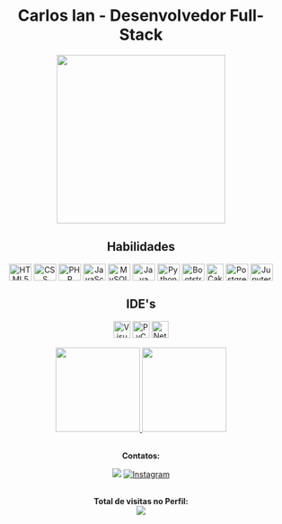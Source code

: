 <div align="center">
<h1>Carlos Ian - Desenvolvedor Full-Stack</h1>

<img height="300" src="https://www.alura.com.br/artigos/assets/hello-world-em-varias-linguagens/imagem1.gif"/>
    
</div>

<div align="center">
<h2>Habilidades</h2>
</div>
<div style="display: inline_block" align="center">
    <img align="center" alt="HTML5" height="30" width="40" src="https://cdn.jsdelivr.net/gh/devicons/devicon/icons/html5/html5-original.svg"> 
    <img align="center" alt="CSS" height="30" width="40" src="https://cdn.jsdelivr.net/gh/devicons/devicon/icons/css3/css3-original.svg"> 
    <img align="center" alt="PHP" height="30" width="40" src="https://cdn.jsdelivr.net/gh/devicons/devicon/icons/php/php-original.svg"> 
    <img align="center" alt="JavaScript" height="30" width="40" src="https://cdn.jsdelivr.net/gh/devicons/devicon/icons/javascript/javascript-original.svg" >
    <img align="center" alt="MySQL" height="30" width="40" src="https://cdn.jsdelivr.net/gh/devicons/devicon/icons/mysql/mysql-original.svg">
    <img align="center" alt="Java" height="30" width="40" src="https://cdn.jsdelivr.net/gh/devicons/devicon/icons/java/java-original.svg">
    <img align="center" alt="Python" height="30" width="40" src="https://cdn.jsdelivr.net/gh/devicons/devicon/icons/python/python-original.svg">
    <img align="center" alt="Bootstrap" height="30" width="40" src="https://cdn.jsdelivr.net/gh/devicons/devicon/icons/bootstrap/bootstrap-original.svg">
    <img align="center" alt="CakePHP" height="30" width"40" src="https://cdn.jsdelivr.net/gh/devicons/devicon/icons/cakephp/cakephp-original.svg">
    <img align="center" alt="PostgreSQL" height="30" width="40" src="https://cdn.jsdelivr.net/gh/devicons/devicon/icons/postgresql/postgresql-plain.svg">
    <img align="center" alt="Jupyter" height="30" width="40" src="https://cdn.jsdelivr.net/gh/devicons/devicon/icons/jupyter/jupyter-original-wordmark.svg">
</div>

<div align="center">
<h2>IDE's</h2>
    <div style="display: inline_block" align="center">
    <img align="center" alt="VisualStudioCode" height="30" width="30" src="https://cdn.jsdelivr.net/gh/devicons/devicon/icons/vscode/vscode-original.svg"> 
    <img align="center" alt="PyCharm" height="30" width="30" src="https://cdn.jsdelivr.net/gh/devicons/devicon/icons/pycharm/pycharm-original.svg">
    <img align="center" alt="NetBeans" height="30" width="30" src="https://seeklogo.com/images/N/netbeans-logo-335EBA952E-seeklogo.com.png">
</div><br>
    
  <div align="center">
   <a href="https://github.com/carlosianrs">
    <img height="150em" src="https://github-readme-stats.vercel.app/api?username=carlosianrs&show_icons=true&theme=dark">
    <img height="150em" src="https://github-readme-stats.vercel.app/api/top-langs/?username=carlosianrs&layout=compact&theme=dark">
   </a>
</div><br>

<div align="center">
<p><b>Contatos:</b></p>
    <a href="https://www.linkedin.com/in/carlos-ian-rodrigues-dos-santos-08581b239/"><img alt"LinkedIn" src="https://img.shields.io/badge/LinkedIn-0077B5?style=for-the-badge&logo=linkedin&logoColor=white"></a>
    <a href="https://www.instagram.com/ian.rs7/"><img alt="Instagram" src="https://img.shields.io/badge/Instagram-E4405F?style=for-the-badge&logo=instagram&logoColor=white"></a>
</div><br>

<p align="center"><b>Total de visitas no Perfil:</b><br>
<img align="center" src="https://profile-counter.glitch.me/carlosianrs/count.svg"></p>
